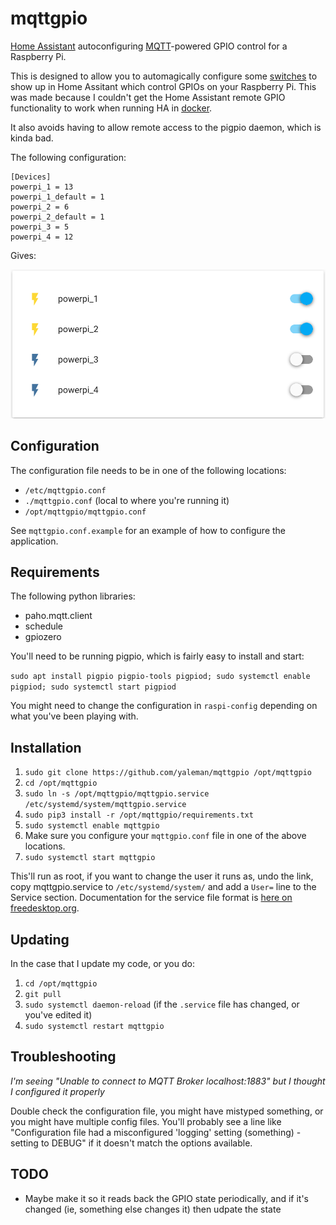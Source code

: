 # mqttgpio

[Home Assistant](https://home-assistant.io) autoconfiguring [MQTT](http://www.mqtt.org/)-powered GPIO control for a Raspberry Pi.

This is designed to allow you to automagically configure some [switches](https://developers.home-assistant.io/docs/en/entity_switch.html) to show up in Home Assitant which control GPIOs on your Raspberry Pi. This was made because I couldn't get the Home Assistant remote GPIO functionality to work when running HA in [docker](https://docker.com/).

It also avoids having to allow remote access to the pigpio daemon, which is kinda bad.

The following configuration:
```
[Devices]
powerpi_1 = 13
powerpi_1_default = 1
powerpi_2 = 6
powerpi_2_default = 1
powerpi_3 = 5
powerpi_4 = 12
```
Gives:

![example interface](readme-screenshot-ha.png)

## Configuration

The configuration file needs to be in one of the following locations:

* `/etc/mqttgpio.conf`
* `./mqttgpio.conf` (local to where you're running it)
* `/opt/mqttgpio/mqttgpio.conf`

See `mqttgpio.conf.example` for an example of how to configure the application.

## Requirements

The following python libraries:

* paho.mqtt.client
* schedule
* gpiozero

You'll need to be running pigpio, which is fairly easy to install and start:

`sudo apt install pigpio pigpio-tools pigpiod; sudo systemctl enable pigpiod; sudo systemctl start pigpiod`

You might need to change the configuration in `raspi-config` depending on what you've been playing with.

## Installation

1. `sudo git clone https://github.com/yaleman/mqttgpio /opt/mqttgpio`
2. `cd /opt/mqttgpio`
3. `sudo ln -s /opt/mqttgpio/mqttgpio.service /etc/systemd/system/mqttgpio.service`
4. `sudo pip3 install -r /opt/mqttgpio/requirements.txt`
5. `sudo systemctl enable mqttgpio`
6. Make sure you configure your `mqttgpio.conf` file in one of the above locations.
7. `sudo systemctl start mqttgpio`

This'll run as root, if you want to change the user it runs as, undo the link, copy mqttgpio.service to `/etc/systemd/system/` and add a `User=` line to the Service section. Documentation for the service file format is [here on freedesktop.org](https://www.freedesktop.org/software/systemd/man/systemd.service.html).

## Updating

In the case that I update my code, or you do:

1. `cd /opt/mqttgpio`
2. `git pull`
3. `sudo systemctl daemon-reload` (if the `.service` file has changed, or you've edited it)
4. `sudo systemctl restart mqttgpio`

## Troubleshooting

*I'm seeing "Unable to connect to MQTT Broker localhost:1883" but I thought I configured it properly*

Double check the configuration file, you might have mistyped something, or you might have multiple config files. You'll probably see a line like "Configuration file had a misconfigured 'logging' setting (something) - setting to DEBUG" if it doesn't match the options available.

## TODO

* Maybe make it so it reads back the GPIO state periodically, and if it's changed (ie, something else changes it) then udpate the state